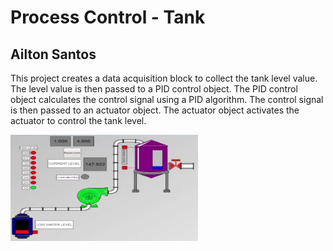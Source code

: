 # Process Control - Tank
## Ailton Santos

This project creates a data acquisition block to collect the tank level value. The level value is then passed to a PID control object. The PID control object calculates the control signal using a PID algorithm. The control signal is then passed to an actuator object. The actuator object activates the actuator to control the tank level.


<img src="https://github.com/ailton-santos/Process_Control/blob/main/Tank_S.jpg" width="300px" height="170px">


